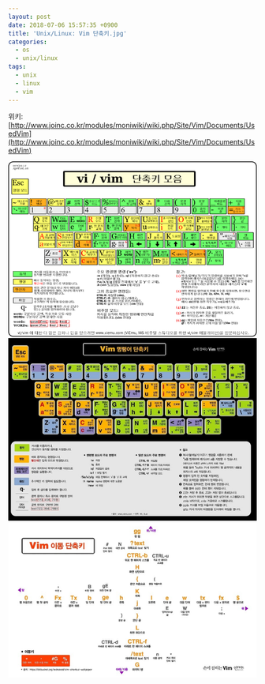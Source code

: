 ```yaml
---
layout: post
date: 2018-07-06 15:57:35 +0900
title: 'Unix/Linux: Vim 단축키.jpg'
categories:
  - os
  - unix/linux
tags:
  - unix
  - linux
  - vim
---
```


위키: [http://www.joinc.co.kr/modules/moniwiki/wiki.php/Site/Vim/Documents/UsedVim](http://www.joinc.co.kr/modules/moniwiki/wiki.php/Site/Vim/Documents/UsedVim)

![](/images/Vim-hotkey-1.png)
![](/images/Vim-hotkey-2.jpeg)
